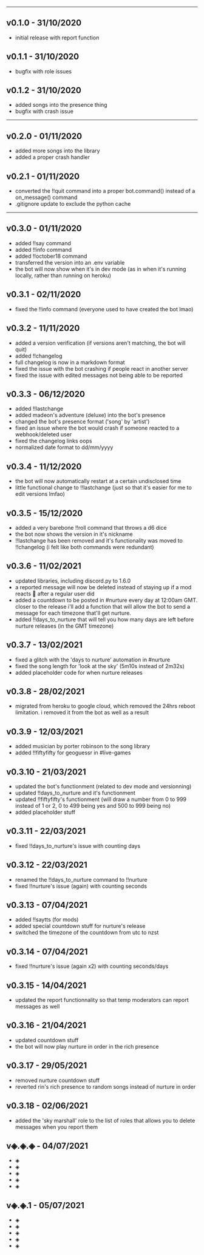 ------------------------------------------------------------------------
## v0.1.0 - 31/10/2020
* initial release with report function
## v0.1.1 - 31/10/2020
* bugfix with role issues
## v0.1.2 - 31/10/2020
* added songs into the presence thing
* bugfix with crash issue 

------------------------------------------------------------------------
## v0.2.0 - 01/11/2020 
* added more songs into the library
* added a proper crash handler
## v0.2.1 - 01/11/2020 
* converted the !!quit command into a proper bot.command() instead of a on_message() command
* .gitignore update to exclude the python cache

------------------------------------------------------------------------
## v0.3.0 - 01/11/2020
* added !!say command
* added !!info command
* added !!october18 command
* transferred the version into an .env variable
* the bot will now show when it's in dev mode (as in when it's running locally, rather than running on heroku)
## v0.3.1 - 02/11/2020
* fixed the !!info command (everyone used to have created the bot lmao)
## v0.3.2 - 11/11/2020 
* added a version verification (if versions aren't matching, the bot will quit)
* added !!changelog
* full changelog is now in a markdown format
* fixed the issue with the bot crashing if people react in another server
* fixed the issue with edited messages not being able to be reported
## v0.3.3 - 06/12/2020
* added !!lastchange
* added madeon's adventure (deluxe) into the bot's presence
* changed the bot's presence format ('song' by 'artist')
* fixed an issue where the bot would crash if someone reacted to a webhook/deleted user 
* fixed the changelog links oops
* normalized date format to dd/mm/yyyy
## v0.3.4 - 11/12/2020
* the bot will now automatically restart at a certain undisclosed time
* little functional change to !!lastchange (just so that it's easier for me to edit versions lmfao)
## v0.3.5 - 15/12/2020
* added a very barebone !!roll command that throws a d6 dice
* the bot now shows the version in it's nickname
* !!lastchange has been removed and it's functionality was moved to !!changelog (i felt like both commands were redundant)
## v0.3.6 - 11/02/2021
* updated libraries, including discord.py to 1.6.0
* a reported message will now be deleted instead of staying up if a mod reacts 🚫 after a regular user did
* added a countdown to be posted in #nurture every day at 12:00am GMT. closer to the release i'll add a function that will allow the bot to send a message for each timezone that'll get nurture.
* added !!days_to_nurture that will tell you how many days are left before nurture releases (in the GMT timezone)
## v0.3.7 - 13/02/2021
* fixed a glitch with the 'days to nurture' automation in #nurture
* fixed the song length for 'look at the sky' (5m10s instead of 2m32s)
* added placeholder code for when nurture releases
## v0.3.8 - 28/02/2021
* migrated from heroku to google cloud, which removed the 24hrs reboot limitation. i removed it from the bot as well as a result
## v0.3.9 - 12/03/2021
* added musician by porter robinson to the song library
* added !!fiftyfifty for geoguessr in #live-games
## v0.3.10 - 21/03/2021
* updated the bot's functionment (related to dev mode and versionning)
* updated !!days_to_nurture and it's functionment  
* updated !!fiftyfifty's functionment (will draw a number from 0 to 999 instead of 1 or 2, 0 to 499 being yes and 500 to 999 being no) 
* added placeholder stuff
## v0.3.11 - 22/03/2021
* fixed !!days_to_nurture's issue with counting days
## v0.3.12 - 22/03/2021
* renamed the !!days_to_nurture command to !!nurture
* fixed !!nurture's issue (again) with counting seconds
## v0.3.13 - 07/04/2021
* added !!saytts (for mods)
* added special countdown stuff for nurture's release
* switched the timezone of the countdown from utc to nzst
## v0.3.14 - 07/04/2021
* fixed !!nurture's issue (again x2) with counting seconds/days
## v0.3.15 - 14/04/2021
* updated the report functionnality so that temp moderators can report messages as well
## v0.3.16 - 21/04/2021
* updated countdown stuff
* the bot will now play nurture in order in the rich presence
## v0.3.17 - 29/05/2021
* removed nurture countdown stuff
* reverted rin's rich presence to random songs instead of nurture in order
## v0.3.18 - 02/06/2021
* added the 'sky marshall' role to the list of roles that allows you to delete messages when you report them
## v◈.◈.◈ - 04/07/2021
* ◈
* ◈
* ◈
* ◈
* ◈
## v◈.◈.1 - 05/07/2021
* ◈
* ◈
* ◈
* ◈
* ◈